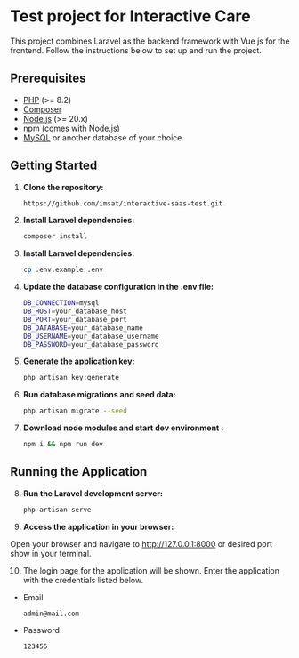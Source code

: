 # Test project for Interactive Care

This project combines Laravel as the backend framework with Vue js for the frontend. Follow the instructions below to set up and run the project.

## Prerequisites

- [PHP](https://www.php.net/) (>= 8.2)
- [Composer](https://getcomposer.org/)
- [Node.js](https://nodejs.org/) (>= 20.x)
- [npm](https://www.npmjs.com/) (comes with Node.js)
- [MySQL](https://www.mysql.com/) or another database of your choice

## Getting Started

1. **Clone the repository:**

   ```bash
   https://github.com/imsat/interactive-saas-test.git

2. **Install Laravel dependencies:**

    ```bash
   composer install

3. **Install Laravel dependencies:**

    ```bash
    cp .env.example .env

4. **Update the database configuration in the .env file:**
    ```bash
    DB_CONNECTION=mysql
    DB_HOST=your_database_host
    DB_PORT=your_database_port
    DB_DATABASE=your_database_name
    DB_USERNAME=your_database_username
    DB_PASSWORD=your_database_password

5. **Generate the application key:**
    ```bash
    php artisan key:generate

6. **Run database migrations and seed data:**
    ```bash
    php artisan migrate --seed

7. **Download node modules and start dev environment :**
    ```bash
    npm i && npm run dev

## Running the Application

8. **Run the Laravel development server:**
    ```bash
    php artisan serve

9. **Access the application in your browser:**

Open your browser and navigate to http://127.0.0.1:8000 or desired port show in your terminal.

10. The login page for the application will be shown. Enter the application with the credentials listed below.
- Email
  ```
  admin@mail.com
  ```
- Password
  ```
  123456
  ```


   
   
    
